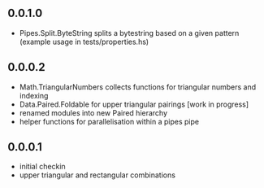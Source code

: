 0.0.1.0
-------

- Pipes.Split.ByteString splits a bytestring based on a given pattern (example
  usage in tests/properties.hs)

0.0.0.2
-------

- Math.TriangularNumbers collects functions for triangular numbers and indexing
- Data.Paired.Foldable for upper triangular pairings [work in progress]
- renamed modules into new Paired hierarchy
- helper functions for parallelisation within a pipes pipe

0.0.0.1
-------

- initial checkin
- upper triangular and rectangular combinations

